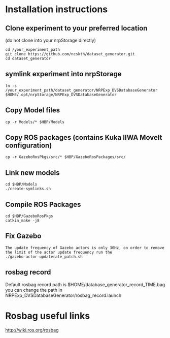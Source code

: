 # Installation instructions

## Clone experiment to your preferred location
(do not clone into your nrpStorage directly)

```
cd /your_experiment_path
git clone https://github.com/ncskth/dataset_generator.git
cd dataset_generator
```

## symlink experiment into nrpStorage
```
ln -s /your_experiment_path/dataset_generator/NRPExp_DVSDatabaseGenerator $HOME/.opt/nrpStorage/NRPExp_DVSDatabaseGenerator
```

## Copy Model files
```
cp -r Models/* $HBP/Models
```

## Copy ROS packages (contains Kuka IIWA MoveIt configuration)
```
cp -r GazeboRosPkgs/src/* $HBP/GazeboRosPackages/src/
```

## Link new models
```
cd $HBP/Models
./create-symlinks.sh
```

## Compile ROS Packages
```
cd $HBP/GazeboRosPkgs
catkin_make -j8 
```

## Fix Gazebo
```
The update frequency of Gazebo actors is only 30Hz, on order to remove the limit of the actor update frequency run the 
./gazebo-actor-updaterate_patch.sh
```

## rosbag record
Default rosbag record path is $HOME/database_generator_record_TIME.bag
you can change the path in NRPExp_DVSDatabaseGenerator/rosbag_record.launch

# Rosbag useful links
http://wiki.ros.org/rosbag
